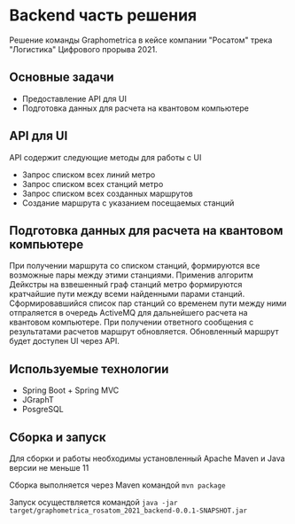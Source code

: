 # Backend часть решения
Решение команды Graphometrica в кейсе компании "Росатом" трека "Логистика" Цифрового прорыва 2021.
## Основные задачи
- Предоставление API для UI
- Подготовка данных для расчета на квантовом компьютере

## API для UI
API содержит следующие методы для работы с UI 
- Запрос списком всех линий метро
- Запрос списком всех станций метро
- Запрос списком всех созданных маршрутов
- Создание маршрута с указанием посещаемых станций

## Подготовка данных для расчета на квантовом компьютере
При получении маршрута со списком станций, формируются все возможные пары между этими станциями. Применив алгоритм Дейкстры на взвешенный граф станций метро формируются кратчайшие пути
между всеми найденными парами станций. Сформировавшийся список пар станций со временем пути между ними отпраляется в очередь ActiveMQ для дальнейшего расчета на квантовом компьютере. 
При получении ответного сообщения с результатами расчетов маршрут обновляется. Обновленный маршрут будет доступен UI через API.

## Используемые технологии
- Spring Boot + Spring MVC 
- JGraphT
- PosgreSQL

## Сборка и запуск
Для сборки и работы необходимы установленный Apache Maven и Java версии не меньше 11

Сборка выполняется через Maven командой `mvn package`

Запуск осуществляется командой `java -jar target/graphometrica_rosatom_2021_backend-0.0.1-SNAPSHOT.jar`
